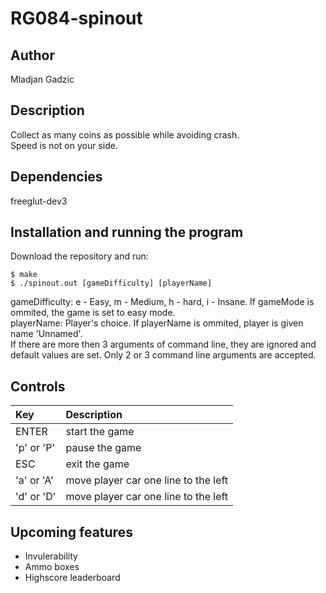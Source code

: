 # RG084-spinout

 ## Author 
Mladjan Gadzic
 
 ## Description
 Collect as many coins as possible while avoiding crash. 
 <br>
 Speed is not on your side.
 
 ## Dependencies
freeglut-dev3

 ## Installation and running the program
 Download the repository and run: 
 ```
 $ make
 $ ./spinout.out [gameDifficulty] [playerName]
 ```
 gameDifficulty: e - Easy, m - Medium, h - hard, i - Insane. If gameMode is ommited, the game is set to easy mode.
<br>
 playerName: Player's choice. If playerName is ommited, player is given name 'Unnamed'.
 <br>
 If there are more then 3 arguments of command line, they are ignored and default values are set. Only 2 or 3 command line arguments are accepted.
 
 ## Controls 
 | **Key** | **Description** |
 | :---  | :--- |
 | ENTER | start the game |
 | 'p' or 'P' | pause the game |
 | ESC | exit the game |
 | 'a' or 'A' | move player car one line to the left |
 | 'd' or 'D' | move player car one line to the left |
 
 ## Upcoming features
 * Invulerability
 * Ammo boxes
 * Highscore leaderboard